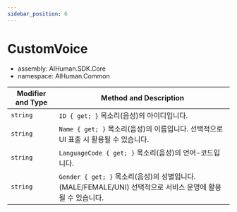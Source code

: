 ```yaml
---
sidebar_position: 6
---
```


# CustomVoice

- assembly: AIHuman.SDK.Core  
- namespace: AIHuman.Common  

| Modifier and Type | Method and Description                    |
| ----------------- | ----------------------------------------- |
| `string`          | `ID { get; }` 목소리(음성)의 아이디입니다.       |
| `string`          | `Name { get; }` 목소리(음성)의 이름입니다. 선택적으로 UI 표출 시 활용될 수 있습니다.   |
| `string`          | `LanguageCode { get; }` 목소리(음성)의 언어-코드입니다. |
| `string`          | `Gender { get; }` 목소리(음성)의 성별입니다. (MALE/FEMALE/UNI) 선택적으로 서비스 운영에 활용될 수 있습니다. |
